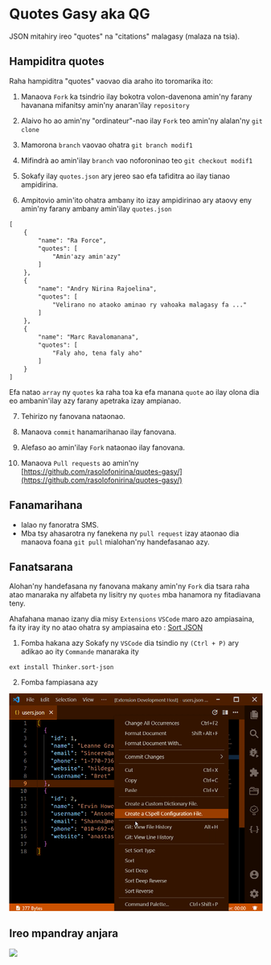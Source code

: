 # Quotes Gasy aka QG

JSON mitahiry ireo "quotes" na "citations" malagasy (malaza na tsia).

## Hampiditra quotes

Raha hampiditra "quotes" vaovao dia araho ito toromarika ito:

1. Manaova `Fork` ka tsindrio ilay bokotra volon-davenona amin'ny farany havanana mifanitsy amin'ny anaran'ilay `repository`
2. Alaivo ho ao amin'ny "ordinateur"-nao ilay `Fork` teo amin'ny alalan'ny `git clone`

3. Mamorona `branch` vaovao ohatra `git branch modif1`

4. Mifindrà ao amin'ilay `branch` vao noforoninao teo `git checkout modif1`

5. Sokafy ilay `quotes.json` ary jereo sao efa tafiditra ao ilay tianao ampidirina.

6. Ampitovio amin'ito ohatra ambany ito izay ampidirinao ary ataovy eny amin'ny farany ambany amin'ilay `quotes.json`

```
[
    {
        "name": "Ra Force",
        "quotes": [
            "Amin'azy amin'azy"
        ]
    },
    {
        "name": "Andry Nirina Rajoelina",
        "quotes": [
            "Velirano no ataoko aminao ry vahoaka malagasy fa ..."
        ]
    },
    {
        "name": "Marc Ravalomanana",
        "quotes": [
            "Faly aho, tena faly aho"
        ]
    }
]
```

Efa natao `array` ny `quotes` ka raha toa ka efa manana `quote` ao ilay olona dia eo ambanin'ilay azy farany apetraka izay ampianao.

7. Tehirizo ny fanovana nataonao.

8. Manaova `commit` hanamarihanao ilay fanovana.

9. Alefaso ao amin'ilay `Fork` nataonao ilay fanovana.

10. Manaova `Pull requests` ao amin'ny [https://github.com/rasolofonirina/quotes-gasy/](https://github.com/rasolofonirina/quotes-gasy/)

## Fanamarihana

- Ialao ny fanoratra SMS.
- Mba tsy ahasarotra ny fanekena ny `pull request` izay ataonao dia manaova foana `git pull` mialohan'ny handefasanao azy.

## Fanatsarana

Alohan'ny handefasana ny fanovana makany amin'ny `Fork` dia tsara raha atao manaraka ny alfabeta ny lisitry ny `quotes` mba hanamora ny fitadiavana teny.

Ahafahana manao izany dia misy `Extensions` `VSCode` maro azo ampiasaina, fa ity iray ity no atao ohatra sy ampiasaina eto : [Sort JSON](https://marketplace.visualstudio.com/items?itemName=Thinker.sort-json)

1. Fomba hakana azy
   Sokafy ny `VSCode` dia tsindio ny `(Ctrl + P)` ary adikao ao ity `Commande` manaraka ity

```
ext install Thinker.sort-json
```

2.  Fomba fampiasana azy
<div style="text-align: center;"> 
    <img src="./images/preview.gif">
</div>

## Ireo mpandray anjara

<a href="https://github.com/rasolofonirina/quotes-gasy/graphs/contributors">
  <img src="https://contrib.rocks/image?repo=rasolofonirina/quotes-gasy" />
</a>
